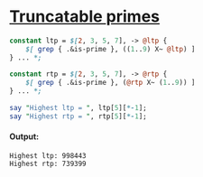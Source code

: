 [1]: http://rosettacode.org/wiki/Truncatable_primes

# [Truncatable primes][1]

```perl
constant ltp = $[2, 3, 5, 7], -> @ltp {
    $[ grep { .&is-prime }, ((1..9) X~ @ltp) ]
} ... *;
 
constant rtp = $[2, 3, 5, 7], -> @rtp {
    $[ grep { .&is-prime }, (@rtp X~ (1..9)) ]
} ... *;
 
say "Highest ltp = ", ltp[5][*-1];
say "Highest rtp = ", rtp[5][*-1];
```

#### Output:
```
Highest ltp: 998443
Highest rtp: 739399
```